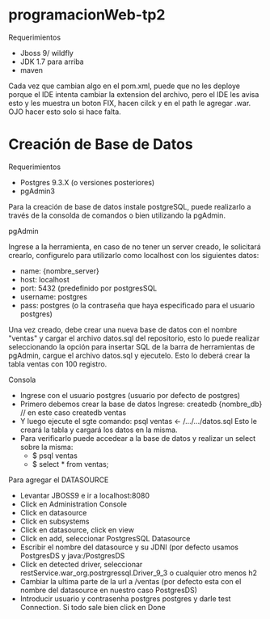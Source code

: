 # programacionWeb-tp2

Requerimientos

- Jboss 9/ wildfly
- JDK 1.7 para arriba
- maven

Cada vez que cambian algo en el pom.xml, puede que no les deploye porque el IDE intenta cambiar la extension del archivo,
pero el IDE les avisa esto y les muestra un boton FIX, hacen cilck y en el path le agregar .war. OJO hacer esto solo
si hace falta. 

# Creación de Base de Datos

Requerimientos
- Postgres 9.3.X (o versiones posteriores) 
- pgAdmin3

Para la creación de base de datos instale postgreSQL, puede realizarlo a través de la consolda de comandos o bien utilizando la pgAdmin.

pgAdmin

Ingrese a la herramienta, en caso de no tener un server creado, le solicitará crearlo, configurelo para utilizarlo como localhost con los siguientes datos:
- name: {nombre_server}
- host: localhost
- port: 5432 (predefinido por postgresSQL
- username: postgres
- pass: postgres (o la contraseña que haya especificado para el usuario postgres)

Una vez creado, debe crear una nueva base de datos con el nombre "ventas" y cargar el archivo datos.sql del repositorio, esto lo puede realizar seleccionando la opción para insertar SQL de la barra de herramientas de pgAdmin,
cargue el archivo datos.sql y ejecutelo. Esto lo deberá crear la tabla ventas con 100 registro.

Consola
- Ingrese con el usuario postgres (usuario por defecto de postgres)
- Primero debemos crear la base de datos
  Ingrese: createdb {nombre_db} // en este caso createdb ventas
- Y luego ejecute el sgte comando:
  psql ventas <- /.../.../datos.sql
  Esto le creará la tabla y cargará los datos en la misma.
- Para verificarlo puede accedear a la base de datos y realizar un select sobre la misma:
  - $ psql ventas
  - $ select * from ventas;



Para agregar el DATASOURCE

- Levantar JBOSS9 e ir a localhost:8080
- Click en Administration Console
- Click en datasource
- Click en subsystems
- Click en datasource, click en view
- Click en add, seleccionar PostgresSQL Datasource
- Escribir el nombre del datasource y su JDNI (por defecto usamos PostgresDS y java:/PostgresDS
- Click en detected driver, seleccionar restService.war_org.postrgressql.Driver_9_3 o cualquier otro menos h2
- Cambiar la ultima parte de la url a /ventas (por defecto esta con el nombre del datasource en nuestro caso PostgresDS)
- Introducir usuario y contrasenha postgres postgres y darle test Connection. Si todo sale bien click en Done

